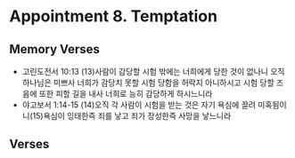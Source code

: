 #  Appointment 8. Temptation

## Memory Verses
- 고린도전서 10:13 (13)사람이 감당할 시험 밖에는 너희에게 당한 것이 없나니 오직 하나님은 미쁘사 너희가 감당치 못할 시험 당함을 허락지 아니하시고 시험 당할 즈음에 또한 피할 길을 내사 너희로 능히 감당하게 하시느니라
- 야고보서 1:14-15 (14)오직 각 사람이 시험을 받는 것은 자기 욕심에 끌려 미혹됨이니(15)욕심이 잉태한즉 죄를 낳고 죄가 장성한즉 사망을 낳느니라

## Verses
